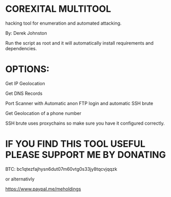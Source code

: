 # COREXITAL MULTITOOL

hacking tool for enumeration and automated attacking.


By: Derek Johnston

Run the script as root and it will automatically install requirements and dependencies.
  

# OPTIONS:  
  Get IP Geolocation
  
  
  Get DNS Records
  
  
  Port Scanner with Automatic anon FTP login and automatic SSH brute
  
  Get Geolocation of a phone number 
  

  
  
  SSH brute uses proxychains so make sure you have it configured correctly.

# IF YOU FIND THIS TOOL USEFUL PLEASE SUPPORT ME BY DONATING

BTC: bc1qtezfajhysn6dut07m60vtg0s33jy8tqcvjqqzk

or alternativly 

https://www.paypal.me/meholdings
